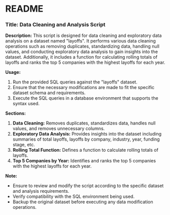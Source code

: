 # README

### Title: Data Cleaning and Analysis Script

**Description:**
This script is designed for data cleaning and exploratory data analysis on a dataset named "layoffs". It performs various data cleaning operations such as removing duplicates, standardizing data, handling null values, and conducting exploratory data analysis to gain insights into the dataset. Additionally, it includes a function for calculating rolling totals of layoffs and ranks the top 5 companies with the highest layoffs for each year.

**Usage:**
1. Run the provided SQL queries against the "layoffs" dataset.
2. Ensure that the necessary modifications are made to fit the specific dataset schema and requirements.
3. Execute the SQL queries in a database environment that supports the syntax used.

**Sections:**
1. **Data Cleaning:** Removes duplicates, standardizes data, handles null values, and removes unnecessary columns.
2. **Exploratory Data Analysis:** Provides insights into the dataset including summaries of total layoffs, layoffs by company, industry, year, funding stage, etc.
3. **Rolling Total Function:** Defines a function to calculate rolling totals of layoffs.
4. **Top 5 Companies by Year:** Identifies and ranks the top 5 companies with the highest layoffs for each year.

**Note:**
- Ensure to review and modify the script according to the specific dataset and analysis requirements.
- Verify compatibility with the SQL environment being used.
- Backup the original dataset before executing any data modification operations.
